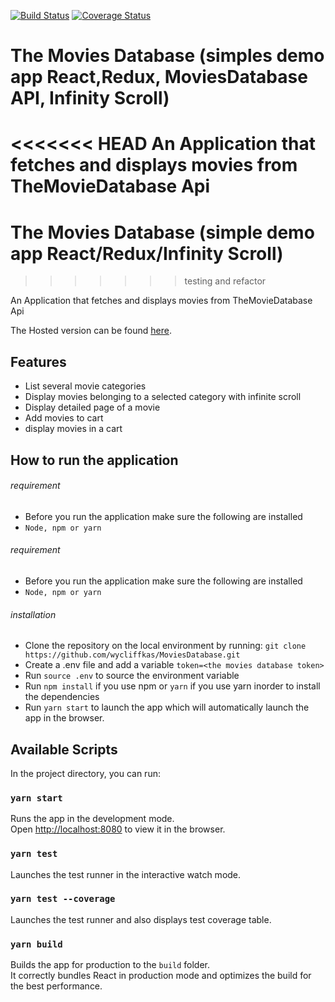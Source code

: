 [![Build Status](https://travis-ci.org/cdvx/moviesDb.svg?branch=master)](https://travis-ci.org/cdvx/moviesDb)
[![Coverage Status](https://coveralls.io/repos/github/wycliffkas/MoviesDatabase/badge.svg?branch=master)](https://coveralls.io/github/wycliffkas/MoviesDatabase?branch=master)

# The Movies Database (simples demo app React,Redux, MoviesDatabase API, Infinity Scroll)

<<<<<<< HEAD
An Application that fetches and displays movies from TheMovieDatabase Api
=======
# The Movies Database (simple demo app React/Redux/Infinity Scroll)
>>>>>>> testing and refactor

An Application that fetches and displays movies from TheMovieDatabase Api

The Hosted version can be found [here](https://affectionate-sinoussi-76a9de.netlify.com/).

## Features

- List several movie categories
- Display movies belonging to a selected category with infinite scroll
- Display detailed page of a movie
- Add movies to cart
- display movies in a cart

## How to run the application
###### requirement
 - Before you run the application make sure the following are installed
  - `Node, npm or yarn`

###### requirement
 - Before you run the application make sure the following are installed
  - `Node, npm or yarn`

  
###### installation

- Clone the repository on the local environment by running:
  `git clone https://github.com/wycliffkas/MoviesDatabase.git`
- Create a .env file and add a variable `token=<the movies database token>`
- Run `source .env` to source the environment variable
- Run `npm install` if you use npm or `yarn` if you use yarn inorder to install the dependencies
- Run `yarn start` to launch the app which will automatically launch the app in the browser.

## Available Scripts

In the project directory, you can run:

### `yarn start`

Runs the app in the development mode.<br />
Open [http://localhost:8080](http://localhost:8080) to view it in the browser.

### `yarn test`

Launches the test runner in the interactive watch mode.

### `yarn test --coverage`

Launches the test runner and also displays test coverage table.

### `yarn build`

Builds the app for production to the `build` folder.<br />
It correctly bundles React in production mode and optimizes the build for the best performance.
